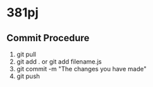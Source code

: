 # 381pj

## Commit Procedure

1. 	git pull
2. 	git add .
		or
	git add filename.js
3.	git commit -m "The changes you have made"
4.  git push